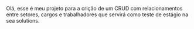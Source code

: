 Olá, esse é meu projeto para a crição de um CRUD com relacionamentos entre setores, cargos e trabalhadores que servirá como teste de estágio na sea solutions.
